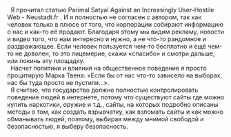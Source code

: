 &nbsp;&nbsp;Я прочитал статью Parimal Satyal Against an Increasingly User-Hostile Web - Neustadt.fr . И я полностью не согласен с автором, так как человек только в плюсе от того, что корпорации собирают информацию о нас и как-то её продают. Благодаря этому мы видим рекламу, новости и видео того, что нам интересно и нужно, а не что-то рандомное и раздражающее. Если человек пользуется чем-то бесплатно и ещё чем-то не доволен, то это лицемерие, скажи «спасибо» и смотри дальше, или покинь эту площадку. <br>
&nbsp;&nbsp;Насчет политики и влияния на общественное поведение я просто процитирую Марка Твена: «Если бы от нас что-то зависело на выборах, нас бы туда просто не пустили…». <br>
&nbsp;&nbsp;Я считаю, что государство должно полностью контролировать поведение людей в интернете, потому что существуют сайты где можно купить наркотики, оружие и т.д., сайты, на которых подробно описаны методы о том, как создать взрывчатку, как взломать сайты и как можно обманывать людей, поэтому, выбирая между мнимой свободой и безопасностью, я выберу безопасность.
